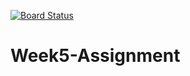 [![Board Status](https://dev.azure.com/jmizero/9bccf9b8-3888-4cb9-9fab-1c5a9986ba91/de9639cf-e040-4621-b3b4-95a61781c868/_apis/work/boardbadge/a171ba0f-30cb-4e05-8dcc-1001247f75eb)](https://dev.azure.com/jmizero/9bccf9b8-3888-4cb9-9fab-1c5a9986ba91/_boards/board/t/de9639cf-e040-4621-b3b4-95a61781c868/Microsoft.RequirementCategory)
# Week5-Assignment